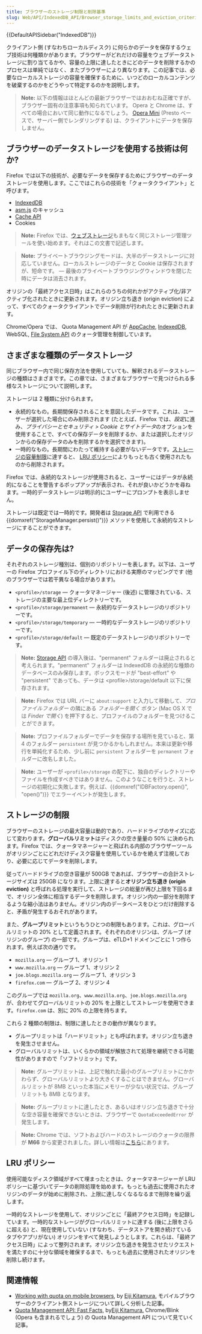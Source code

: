 ```yaml
---
title: ブラウザーのストレージ制限と削除基準
slug: Web/API/IndexedDB_API/Browser_storage_limits_and_eviction_criteria
---
```


{{DefaultAPISidebar("IndexedDB")}}

クライアント側 (すなわちローカルディスク) に何らかのデータを保存するウェブ技術は何種類かがあります。ブラウザーがどれだけの容量をウェブデータストレージに割り当てるかや、容量の上限に達したときにどのデータを削除するかのプロセスは単純ではなく、またブラウザーにより異なります。この記事では、必要なローカルストレージの容量を確保するために、いつどのローカルコンテンツを破棄するのかをどうやって特定するのかを説明します。

> **Note:**  以下の情報はほとんどの最新ブラウザーではおおむね正確ですが、ブラウザー固有の注意事項も知られています。 Opera と Chrome は、すべての場合において同じ動作になるでしょう。 [Opera Mini](http://www.opera.com/mobile/mini) (Presto ベースで、サーバー側でレンダリングする) は、クライアントにデータを保存しません。

## ブラウザーのデータストレージを使用する技術は何か?

Firefox では以下の技術が、必要なデータを保存するためにブラウザーのデータストレージを使用します。ここではこれらの技術を「クォータクライアント」と呼びます。

- [IndexedDB](/ja/docs/Web/API/IndexedDB_API)
- [asm.js](http://asmjs.org/) のキャッシュ
- [Cache API](/ja/docs/Web/API/Cache)
- Cookies

> **Note:**  Firefox では、[ウェブストレージ](/ja/docs/Web/API/Web_Storage_API)もまもなく同じストレージ管理ツールを使い始めます。それはこの文書で記述します。

> **Note:**  プライベートブラウジングモードは、大半のデータストレージに対応していません。ローカルストレージのデータと Cookie は保存されますが、短命です。 — 最後のプライベートブラウジングウィンドウを閉じた時にデータは消去されます。

オリジンの「最終アクセス日時」はこれらのうちの何れかがアクティブ化/非アクティブ化されたときに更新されます。オリジン立ち退き (origin eviction) によって、すべてのクォータクライアントでデータ削除が行われたときに更新されます。

Chrome/Opera では、 Quota Management API が [AppCache](/ja/docs/Web/HTML/Using_the_application_cache), [IndexedDB](/ja/docs/Web/API/IndexedDB_API), WebSQL, [File System API](/ja/docs/Web/API/File_and_Directory_Entries_API) のクォータ管理を制御しています。

## さまざまな種類のデータストレージ

同じブラウザー内で同じ保存方法を使用していても、解釈されるデータストレージの種類はさまざまです。この章では、さまざまなブラウザーで見つけられる多様なストレージについて説明します。

ストレージは 2 種類に分けられます。

- 永続的なもの。長期間保存されることを意図したデータです。これは、ユーザーが選択した場合にのみ削除されます (たとえば、Firefox では、*設定*に進み、*プライバシーとセキュリティ > Cookie とサイトデータ*のオプションを使用することで、すべての保存データを削除するか、または選択したオリジンからの保存データのみを削除するかを選択できます)。
- 一時的なもの。長期間にわたって維持する必要がないデータです。[ストレージの容量制限](#storage_limits)に達すると、 [LRU ポリシー](#lru_policy)によりもっとも古く使用されたものから削除されます。

Firefox では、永続的なストレージが使用されると、ユーザーにはデータが永続的になることを警告するポップアップが表示され、それが良いかどうかを尋ねます。一時的データストレージは明示的にユーザーにプロンプトを表示しません。

ストレージは既定では一時的です。開発者は [Storage API](/ja/docs/Web/API/Storage_API) で利用できる {{domxref("StorageManager.persist()")}} メソッドを使用して永続的なストレージにすることができます。

## データの保存先は?

それぞれのストレージ種別は、個別のリポジトリーを表します。以下は、ユーザーの Firefox プロファイル下のディレクトリにおける実際のマッピングです (他のブラウザーでは若干異なる場合があります)。

- `<profile>/storage` — クォータマネージャー (後述) に管理されている、ストレージの主要な最上位ディレクトリーです。
- `<profile>/storage/permanent` — 永続的なデータストレージのリポジトリーです。
- `<profile>/storage/temporary` — 一時的なデータストレージのリポジトリーです。
- `<profile>/storage/default` — 既定のデータストレージのリポジトリーです。

> **Note:**  [Storage API](/ja/docs/Web/API/Storage_API) の導入後は、"permanent" フォルダーは廃止されると考えられます。"permanent" フォルダーは IndexedDB の永続的な種類のデータベースのみ保存します。ボックスモードが "best-effort" や "persistent" であっても、データは \<profile>/storage/default 以下に保存されます。

> **Note:**  Firefox では URL バーに `about:support` と入力して移動して、_プロファイルフォルダー_ の隣にある _フォルダーを開く_ ボタン (Mac OS X では _Finder で開く_) を押下すると、プロファイルのフォルダーを見つけることができます。

> **Note:**  プロファイルフォルダーでデータを保存する場所を見ていると、第 4 のフォルダー `persistent` が見つかるかもしれません。本来は更新や移行を単純化するため、少し前に `persistent` フォルダーを `permanent` フォルダーに改名しました。

> **Note:**  ユーザーが `<profile>/storage` の配下に、独自のディレクトリーやファイルを作成すべきではありません。このようなことを行うと、ストレージの初期化に失敗します。例えば、{{domxref("IDBFactory.open()", "open()")}} でエラーイベントが発生します。

## ストレージの制限

ブラウザーのストレージの最大容量は動的であり、ハードドライブのサイズに応じて変わります。**グローバルリミット**はディスクの空き量量の 50% に決められます。Firefox では、クォータマネージャーと飛ばれる内部のブラウザーツールがオリジンごとにどれだけディスク容量を使用しているかを絶えず注視しており、必要に応じてデータを削除します。

従ってハードドライブの空き容量が 500GB であれば、ブラウザーの合計ストレージサイズは 250GB になります。上限に達すると**オリジン立ち退き (origin eviction)** と呼ばれる処理を実行して、ストレージの総量が再び上限を下回るまで、オリジン全体に相当するデータを削除します。オリジン内の一部分を削除するような縮小法はありません。オリジン内のデータベースをひとつだけ削除すると、矛盾が発生するおそれがあります。

また、**グループリミット**というもうひとつの制限もあります。これは、グローバルリミットの 20% として定義されます。それぞれのオリジンは、グループ (オリジンのグループ) の一部です。グループは、eTLD+1 ドメインごとに 1 つ作られます。例えば次の通りです。

- `mozilla.org` — グループ 1、オリジン 1
- `www.mozilla.org` — グループ 1、オリジン 2
- `joe.blogs.mozilla.org` — グループ 1、オリジン 3
- `firefox.com` — グループ 2、オリジン 4

このグループでは `mozilla.org`、`www.mozilla.org`、`joe.blogs.mozilla.org` が、合わせてグローバルリミットの 20% を上限としてストレージを使用できます。`firefox.com` は、別に 20% の上限を持ちます。

これら 2 種類の制限は、制限に達したときの動作が異なります。

- グループリミットは「ハードリミット」とも呼ばれます。オリジン立ち退きを発生させません。
- グローバルリミットは、いくらかの領域が解放されて処理を継続できる可能性がありますので「ソフトリミット」です。

> **Note:**  グループリミットは、上記で触れた最小のグループリミットにかかわらず、グローバルリミットより大きくすることはできません。グローバルリミットが 8MB といった本当にメモリーが少ない状況では、グループリミットも 8MB となります。

> **Note:**  グループリミットに達したとき、あるいはオリジン立ち退きで十分な空き容量を確保できないときは、ブラウザーで `QuotaExceededError` が発生します。

> **Note:**  Chrome では、ソフトおよびハードのストレージのクォータの限界が **M66** から変更されました。詳しい情報は[こちら](https://chromium.googlesource.com/chromium/src/+/refs/heads/master/storage/browser/quota/quota_settings.cc#68)にあります。

## LRU ポリシー

使用可能なディスク領域がすべて埋まったときは、クォータマネージャーが LRU ポリシーに基づいてデータの削除処理を始めます。もっとも過去に使用されたオリジンのデータが始めに削除され、上限に達しなくなるなるまで削除を繰り返します。

一時的なストレージを使用して、オリジンごとに「最終アクセス日時」を記録しています。一時的なストレージがグローバルリミットに達する (後に上限をさらに超える) と、現在使用していない (すなわち、データストアを開き続けているタブやアプリがない) オリジンをすべて発見しようとします。これらは、「最終アクセス日時」によって整列されます。オリジン立ち退きを発生させたリクエストを満たすのに十分な領域を確保するまで、もっとも過去に使用されたオリジンを削除し続けます。

## 関連情報

- [Working with quota on mobile browsers](http://www.html5rocks.com/en/tutorials/offline/quota-research/), by [Eiji Kitamura.](http://blog.agektmr.com) モバイルブラウザーのクライアント側ストレージについて詳しく分析した記事。
- [Quota Management API: Fast Facts](https://developers.google.com/web/updates/2011/11/Quota-Management-API-Fast-Facts), by[Eiji Kitamura.](http://blog.agektmr.com) Chrome/Blink (Opera も含まれるでしょう) の Quota Management API について見ていく記事。
